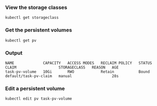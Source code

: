 ### View the storage classes
`kubectl get storageclass`

### Get the persistent volumes
`kubectl get pv`

### Output
```
NAME             CAPACITY   ACCESS MODES   RECLAIM POLICY   STATUS   CLAIM                   STORAGECLASS   REASON   AGE
task-pv-volume   10Gi       RWO            Retain           Bound    default/task-pv-claim   manual                  28s
``` 

### Edit a persistent volume
`kubectl edit pv task-pv-volume`
